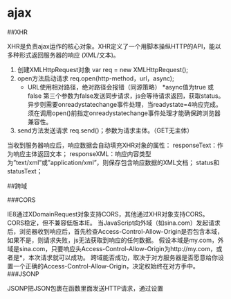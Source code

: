# ajax

##XHR

XHR是负责ajax运作的核心对象。XHR定义了一个用脚本操纵HTTP的API，能以多种形式返回服务器的响应 (XML/文本)。
1. 创建XMLHttpRequest对象
	var req = new XMLHttpRequest();
2. open方法启动请求
	req.open(http-method，url，async);
	* URL使用相对路径，绝对路径会报错（同源策略）
	*async值为true 或 false
  第三个参数为false发送同步请求，js会等待请求返回，获取status。异步则需要onreadystatechange事件处理，当readystate=4响应完成。须在调用open()前指定onreadystatechange事件处理才能确保跨浏览器兼容性。 
3. send方法发送请求
	req.send()；参数为请求主体。（GET无主体）
	
当收到服务器响应后，响应数据会自动填充XHR对象的属性：
responseText：作为响应主体返回文本；
responseXML：响应内容类型为”text/xml”或”application/xml”，则保存包含响应数据的XML文档；
status和statusText；

##跨域

###CORS

IE8通过XDomainRequest对象支持CORS，其他通过XHR对象支持CORS。CORS稳定，但不兼容低版本IE。
当JavaScript向外域（如sina.com）发起请求后，浏览器收到响应后，首先检查Access-Control-Allow-Origin是否包含本域，如果不是，则请求失败，js无法获取到响应的任何数据。
假设本域是my.com，外域是sina.com，只要响应头Access-Control-Allow-Origin为http://my.com，或者是*，本次请求就可以成功。
跨域能否成功，取决于对方服务器是否愿意给你设置一个正确的Access-Control-Allow-Origin，决定权始终在对方手中。
###JSONP

JSONP把JSON包裹在函数里面发送HTTP请求，通过设置<script>的URL来发送跨域HTTP请求
	1、    通过script的src请求资源,浏览器允许跨域引用js,不受同源策略约束。
	2、    请求的资源中用回调函数的将数据进行包裹
	3、    调用方要定义回调函数

